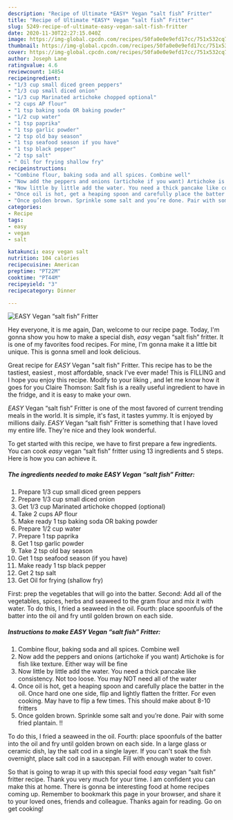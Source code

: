 ```yaml
---
description: "Recipe of Ultimate *EASY* Vegan “salt fish” Fritter"
title: "Recipe of Ultimate *EASY* Vegan “salt fish” Fritter"
slug: 5249-recipe-of-ultimate-easy-vegan-salt-fish-fritter
date: 2020-11-30T22:27:15.040Z
image: https://img-global.cpcdn.com/recipes/50fa0e0e9efd17cc/751x532cq70/easy-vegan-salt-fish-fritter-recipe-main-photo.jpg
thumbnail: https://img-global.cpcdn.com/recipes/50fa0e0e9efd17cc/751x532cq70/easy-vegan-salt-fish-fritter-recipe-main-photo.jpg
cover: https://img-global.cpcdn.com/recipes/50fa0e0e9efd17cc/751x532cq70/easy-vegan-salt-fish-fritter-recipe-main-photo.jpg
author: Joseph Lane
ratingvalue: 4.6
reviewcount: 14854
recipeingredient:
- "1/3 cup small diced green peppers"
- "1/3 cup small diced onion"
- "1/3 cup Marinated artichoke chopped optional"
- "2 cups AP flour"
- "1 tsp baking soda OR baking powder"
- "1/2 cup water"
- "1 tsp paprika"
- "1 tsp garlic powder"
- "2 tsp old bay season"
- "1 tsp seafood season if you have"
- "1 tsp black pepper"
- "2 tsp salt"
- " Oil for frying shallow fry"
recipeinstructions:
- "Combine flour, baking soda and all spices. Combine well"
- "Now add the peppers and onions (artichoke if you want) Artichoke is for fish like texture. Either way will be fine"
- "Now little by little add the water. You need a thick pancake like consistency. Not too loose. You may NOT need all of the water"
- "Once oil is hot, get a heaping spoon and carefully place the batter in the oil. Once hard one one side, flip and lightly flatten the fritter. For even cooking. May have to flip a few times. This should make about 8-10 fritters"
- "Once golden brown. Sprinkle some salt and you’re done. Pair with some fried plantain. !!"
categories:
- Recipe
tags:
- easy
- vegan
- salt

katakunci: easy vegan salt 
nutrition: 104 calories
recipecuisine: American
preptime: "PT22M"
cooktime: "PT44M"
recipeyield: "3"
recipecategory: Dinner

---
```



![*EASY* Vegan “salt fish” Fritter](https://img-global.cpcdn.com/recipes/50fa0e0e9efd17cc/751x532cq70/easy-vegan-salt-fish-fritter-recipe-main-photo.jpg)

Hey everyone, it is me again, Dan, welcome to our recipe page. Today, I'm gonna show you how to make a special dish, *easy* vegan “salt fish” fritter. It is one of my favorites food recipes. For mine, I'm gonna make it a little bit unique. This is gonna smell and look delicious.

Great recipe for *EASY* Vegan &#34;salt fish&#34; Fritter. This recipe has to be the tastiest, easiest , most affordable, snack I&#39;ve ever made! This is FILLING and I hope you enjoy this recipe. Modify to your liking , and let me know how it goes for you Claire Thomson: Salt fish is a really useful ingredient to have in the fridge, and it is easy to make your own.

*EASY* Vegan “salt fish” Fritter is one of the most favored of current trending meals in the world. It is simple, it's fast, it tastes yummy. It is enjoyed by millions daily. *EASY* Vegan “salt fish” Fritter is something that I have loved my entire life. They're nice and they look wonderful.


To get started with this recipe, we have to first prepare a few ingredients. You can cook *easy* vegan “salt fish” fritter using 13 ingredients and 5 steps. Here is how you can achieve it.

<!--inarticleads1-->

##### The ingredients needed to make *EASY* Vegan “salt fish” Fritter:

1. Prepare 1/3 cup small diced green peppers
1. Prepare 1/3 cup small diced onion
1. Get 1/3 cup Marinated artichoke chopped (optional)
1. Take 2 cups AP flour
1. Make ready 1 tsp baking soda OR baking powder
1. Prepare 1/2 cup water
1. Prepare 1 tsp paprika
1. Get 1 tsp garlic powder
1. Take 2 tsp old bay season
1. Get 1 tsp seafood season (if you have)
1. Make ready 1 tsp black pepper
1. Get 2 tsp salt
1. Get  Oil for frying (shallow fry)


First: prep the vegetables that will go into the batter. Second: Add all of the vegetables, spices, herbs and seaweed to the gram flour and mix it with water. To do this, I fried a seaweed in the oil. Fourth: place spoonfuls of the batter into the oil and fry until golden brown on each side. 

<!--inarticleads2-->

##### Instructions to make *EASY* Vegan “salt fish” Fritter:

1. Combine flour, baking soda and all spices. Combine well
1. Now add the peppers and onions (artichoke if you want) Artichoke is for fish like texture. Either way will be fine
1. Now little by little add the water. You need a thick pancake like consistency. Not too loose. You may NOT need all of the water
1. Once oil is hot, get a heaping spoon and carefully place the batter in the oil. Once hard one one side, flip and lightly flatten the fritter. For even cooking. May have to flip a few times. This should make about 8-10 fritters
1. Once golden brown. Sprinkle some salt and you’re done. Pair with some fried plantain. !!


To do this, I fried a seaweed in the oil. Fourth: place spoonfuls of the batter into the oil and fry until golden brown on each side. In a large glass or ceramic dish, lay the salt cod in a single layer. If you can&#39;t soak the fish overnight, place salt cod in a saucepan. Fill with enough water to cover. 

So that is going to wrap it up with this special food *easy* vegan “salt fish” fritter recipe. Thank you very much for your time. I am confident you can make this at home. There is gonna be interesting food at home recipes coming up. Remember to bookmark this page in your browser, and share it to your loved ones, friends and colleague. Thanks again for reading. Go on get cooking!
